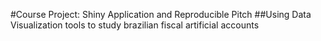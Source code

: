 #Course Project: Shiny Application and Reproducible Pitch
##Using Data Visualization tools to study brazilian fiscal artificial accounts


